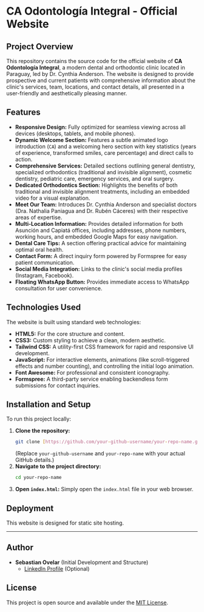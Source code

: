 # CA Odontología Integral - Official Website

## Project Overview

This repository contains the source code for the official website of **CA Odontología Integral**, a modern dental and orthodontic clinic located in Paraguay, led by Dr. Cynthia Anderson. The website is designed to provide prospective and current patients with comprehensive information about the clinic's services, team, locations, and contact details, all presented in a user-friendly and aesthetically pleasing manner.

## Features

* **Responsive Design:** Fully optimized for seamless viewing across all devices (desktops, tablets, and mobile phones).
* **Dynamic Welcome Section:** Features a subtle animated logo introduction (`CA`) and a welcoming hero section with key statistics (years of experience, transformed smiles, care percentage) and direct calls to action.
* **Comprehensive Services:** Detailed sections outlining general dentistry, specialized orthodontics (traditional and invisible alignment), cosmetic dentistry, pediatric care, emergency services, and oral surgery.
* **Dedicated Orthodontics Section:** Highlights the benefits of both traditional and invisible alignment treatments, including an embedded video for a visual explanation.
* **Meet Our Team:** Introduces Dr. Cynthia Anderson and specialist doctors (Dra. Nathalia Paniagua and Dr. Rubén Cáceres) with their respective areas of expertise.
* **Multi-Location Information:** Provides detailed information for both Asunción and Capiatá offices, including addresses, phone numbers, working hours, and embedded Google Maps for easy navigation.
* **Dental Care Tips:** A section offering practical advice for maintaining optimal oral health.
* **Contact Form:** A direct inquiry form powered by Formspree for easy patient communication.
* **Social Media Integration:** Links to the clinic's social media profiles (Instagram, Facebook).
* **Floating WhatsApp Button:** Provides immediate access to WhatsApp consultation for user convenience.

## Technologies Used

The website is built using standard web technologies:

* **HTML5:** For the core structure and content.
* **CSS3:** Custom styling to achieve a clean, modern aesthetic.
* **Tailwind CSS:** A utility-first CSS framework for rapid and responsive UI development.
* **JavaScript:** For interactive elements, animations (like scroll-triggered effects and number counting), and controlling the initial logo animation.
* **Font Awesome:** For professional and consistent iconography.
* **Formspree:** A third-party service enabling backendless form submissions for contact inquiries.

## Installation and Setup

To run this project locally:

1.  **Clone the repository:**
    ```bash
    git clone [https://github.com/your-github-username/your-repo-name.git](https://github.com/your-github-username/your-repo-name.git)
    ```
    (Replace `your-github-username` and `your-repo-name` with your actual GitHub details.)
2.  **Navigate to the project directory:**
    ```bash
    cd your-repo-name
    ```
3.  **Open `index.html`:** Simply open the `index.html` file in your web browser.

## Deployment

This website is designed for static site hosting. 

---

## Author

* **Sebastian Ovelar** (Initial Development and Structure)
    * [LinkedIn Profile](https://www.linkedin.com/in/sebastian-anderson-3a0610170/) (Optional)
## License

This project is open source and available under the [MIT License](LICENSE).
